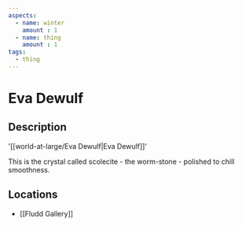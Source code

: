 ```yaml
---
aspects: 
  - name: winter
    amount : 1
  - name: thing
    amount : 1
tags:
  - thing
---
```


# Eva Dewulf

## Description
'[[world-at-large/Eva Dewulf|Eva Dewulf]]'

This is the crystal called scolecite - the worm-stone - polished to chill smoothness.
## Locations
- [[Fludd Gallery]]